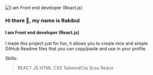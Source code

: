 ![I am Front end developer (React.js)](https://i.ibb.co/StXfrDb/You-heard-it-here.png)
### Hi there 👋, my name is Rakibul
#### I am Front end developer (React.js)


I made this project just for fun, it allows you to create nice and simple GitHub Readme files that you can copy/paste and use in your profile.

Skills: 
  > REACT 
  > JS 
  > HTML 
  > CSS 
  > TailwindCss 
  > Scss 
  > Redux









